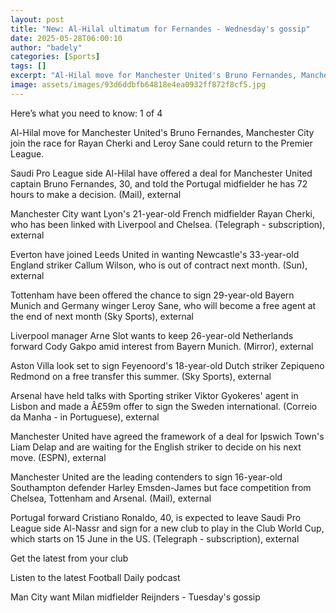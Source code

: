 ```yaml
---
layout: post
title: "New: Al-Hilal ultimatum for Fernandes - Wednesday's gossip"
date: 2025-05-28T06:00:10
author: "badely"
categories: [Sports]
tags: []
excerpt: "Al-Hilal move for Manchester United's Bruno Fernandes, Manchester City join the race for Rayan Cherki and Leroy Sane could return to the Premier Leagu"
image: assets/images/93d6ddbfb64818e4ea0932ff872f8cf5.jpg
---
```


Here’s what you need to know: 1 of 4

Al-Hilal move for Manchester United's Bruno Fernandes, Manchester City join the race for Rayan Cherki and Leroy Sane could return to the Premier League.

Saudi Pro League side Al-Hilal have offered a deal for Manchester United captain Bruno Fernandes, 30, and told the Portugal midfielder he has 72 hours to make a decision. (Mail), external

Manchester City want Lyon's 21-year-old French midfielder Rayan Cherki, who has been linked with Liverpool and Chelsea. (Telegraph - subscription), external

Everton have joined Leeds United in wanting Newcastle's 33-year-old England striker Callum Wilson, who is out of contract next month. (Sun), external

Tottenham have been offered the chance to sign 29-year-old Bayern Munich and Germany winger Leroy Sane, who will become a free agent at the end of next month (Sky Sports), external

Liverpool manager Arne Slot wants to keep 26-year-old Netherlands forward Cody Gakpo amid interest from Bayern Munich. (Mirror), external

Aston Villa look set to sign Feyenoord's 18-year-old Dutch striker Zepiqueno Redmond on a free transfer this summer. (Sky Sports), external

Arsenal have held talks with Sporting striker Viktor Gyokeres' agent in Lisbon and made a Â£59m offer to sign the Sweden international. (Correio da Manha - in Portuguese), external

Manchester United have agreed the framework of a deal for Ipswich Town's Liam Delap and are waiting for the English striker to decide on his next move. (ESPN), external

Manchester United are the leading contenders to sign 16-year-old Southampton defender Harley Emsden-James but face competition from Chelsea, Tottenham and Arsenal. (Mail), external

Portugal forward Cristiano Ronaldo, 40, is expected to leave Saudi Pro League side Al-Nassr and sign for a new club to play in the Club World Cup, which starts on 15 June in the US. (Telegraph - subscription), external

Get the latest from your club

Listen to the latest Football Daily podcast

Man City want Milan midfielder Reijnders - Tuesday's gossip

